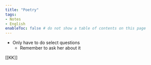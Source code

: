 ```yaml
---
title: "Poetry"
tags:
- Notes
- English
enableToc: false # do not show a table of contents on this page
---
```



- Only have to do select questions
  - Remember to ask her about it

[[KK]]

